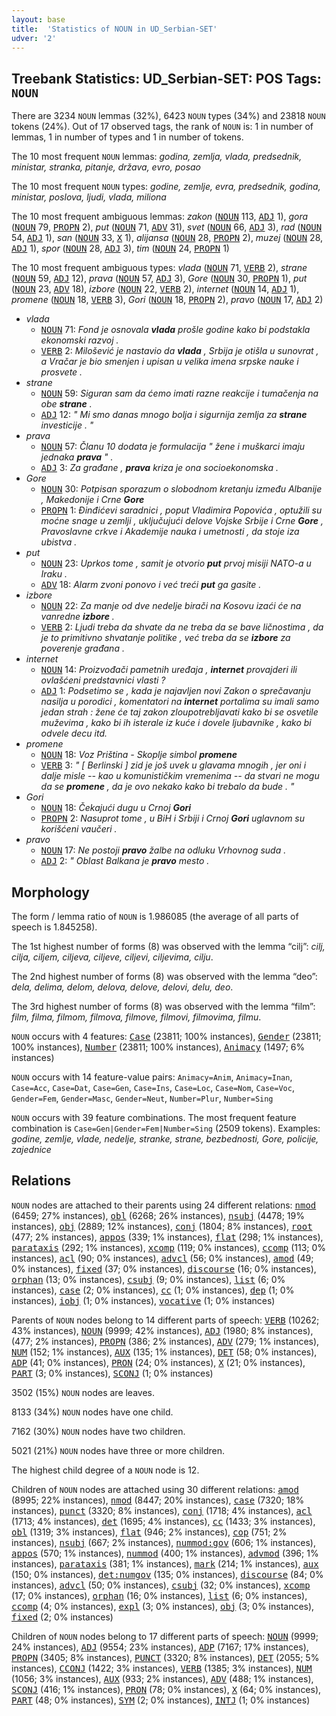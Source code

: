 ```yaml
---
layout: base
title:  'Statistics of NOUN in UD_Serbian-SET'
udver: '2'
---
```


## Treebank Statistics: UD_Serbian-SET: POS Tags: `NOUN`

There are 3234 `NOUN` lemmas (32%), 6423 `NOUN` types (34%) and 23818 `NOUN` tokens (24%).
Out of 17 observed tags, the rank of `NOUN` is: 1 in number of lemmas, 1 in number of types and 1 in number of tokens.

The 10 most frequent `NOUN` lemmas: <em>godina, zemlja, vlada, predsednik, ministar, stranka, pitanje, država, evro, posao</em>

The 10 most frequent `NOUN` types:  <em>godine, zemlje, evra, predsednik, godina, ministar, poslova, ljudi, vlada, miliona</em>

The 10 most frequent ambiguous lemmas: <em>zakon</em> (<tt><a href="sr_set-pos-NOUN.html">NOUN</a></tt> 113, <tt><a href="sr_set-pos-ADJ.html">ADJ</a></tt> 1), <em>gora</em> (<tt><a href="sr_set-pos-NOUN.html">NOUN</a></tt> 79, <tt><a href="sr_set-pos-PROPN.html">PROPN</a></tt> 2), <em>put</em> (<tt><a href="sr_set-pos-NOUN.html">NOUN</a></tt> 71, <tt><a href="sr_set-pos-ADV.html">ADV</a></tt> 31), <em>svet</em> (<tt><a href="sr_set-pos-NOUN.html">NOUN</a></tt> 66, <tt><a href="sr_set-pos-ADJ.html">ADJ</a></tt> 3), <em>rad</em> (<tt><a href="sr_set-pos-NOUN.html">NOUN</a></tt> 54, <tt><a href="sr_set-pos-ADJ.html">ADJ</a></tt> 1), <em>san</em> (<tt><a href="sr_set-pos-NOUN.html">NOUN</a></tt> 33, <tt><a href="sr_set-pos-X.html">X</a></tt> 1), <em>alijansa</em> (<tt><a href="sr_set-pos-NOUN.html">NOUN</a></tt> 28, <tt><a href="sr_set-pos-PROPN.html">PROPN</a></tt> 2), <em>muzej</em> (<tt><a href="sr_set-pos-NOUN.html">NOUN</a></tt> 28, <tt><a href="sr_set-pos-ADJ.html">ADJ</a></tt> 1), <em>spor</em> (<tt><a href="sr_set-pos-NOUN.html">NOUN</a></tt> 28, <tt><a href="sr_set-pos-ADJ.html">ADJ</a></tt> 3), <em>tim</em> (<tt><a href="sr_set-pos-NOUN.html">NOUN</a></tt> 24, <tt><a href="sr_set-pos-PROPN.html">PROPN</a></tt> 1)

The 10 most frequent ambiguous types:  <em>vlada</em> (<tt><a href="sr_set-pos-NOUN.html">NOUN</a></tt> 71, <tt><a href="sr_set-pos-VERB.html">VERB</a></tt> 2), <em>strane</em> (<tt><a href="sr_set-pos-NOUN.html">NOUN</a></tt> 59, <tt><a href="sr_set-pos-ADJ.html">ADJ</a></tt> 12), <em>prava</em> (<tt><a href="sr_set-pos-NOUN.html">NOUN</a></tt> 57, <tt><a href="sr_set-pos-ADJ.html">ADJ</a></tt> 3), <em>Gore</em> (<tt><a href="sr_set-pos-NOUN.html">NOUN</a></tt> 30, <tt><a href="sr_set-pos-PROPN.html">PROPN</a></tt> 1), <em>put</em> (<tt><a href="sr_set-pos-NOUN.html">NOUN</a></tt> 23, <tt><a href="sr_set-pos-ADV.html">ADV</a></tt> 18), <em>izbore</em> (<tt><a href="sr_set-pos-NOUN.html">NOUN</a></tt> 22, <tt><a href="sr_set-pos-VERB.html">VERB</a></tt> 2), <em>internet</em> (<tt><a href="sr_set-pos-NOUN.html">NOUN</a></tt> 14, <tt><a href="sr_set-pos-ADJ.html">ADJ</a></tt> 1), <em>promene</em> (<tt><a href="sr_set-pos-NOUN.html">NOUN</a></tt> 18, <tt><a href="sr_set-pos-VERB.html">VERB</a></tt> 3), <em>Gori</em> (<tt><a href="sr_set-pos-NOUN.html">NOUN</a></tt> 18, <tt><a href="sr_set-pos-PROPN.html">PROPN</a></tt> 2), <em>pravo</em> (<tt><a href="sr_set-pos-NOUN.html">NOUN</a></tt> 17, <tt><a href="sr_set-pos-ADJ.html">ADJ</a></tt> 2)


* <em>vlada</em>
  * <tt><a href="sr_set-pos-NOUN.html">NOUN</a></tt> 71: <em>Fond je osnovala <b>vlada</b> prošle godine kako bi podstakla ekonomski razvoj .</em>
  * <tt><a href="sr_set-pos-VERB.html">VERB</a></tt> 2: <em>Milošević je nastavio da <b>vlada</b> , Srbija je otišla u sunovrat , a Vračar je bio smenjen i upisan u velika imena srpske nauke i prosvete .</em>
* <em>strane</em>
  * <tt><a href="sr_set-pos-NOUN.html">NOUN</a></tt> 59: <em>Siguran sam da ćemo imati razne reakcije i tumačenja na obe <b>strane</b> .</em>
  * <tt><a href="sr_set-pos-ADJ.html">ADJ</a></tt> 12: <em>" Mi smo danas mnogo bolja i sigurnija zemlja za <b>strane</b> investicije . "</em>
* <em>prava</em>
  * <tt><a href="sr_set-pos-NOUN.html">NOUN</a></tt> 57: <em>Članu 10 dodata je formulacija " žene i muškarci imaju jednaka <b>prava</b> " .</em>
  * <tt><a href="sr_set-pos-ADJ.html">ADJ</a></tt> 3: <em>Za građane , <b>prava</b> kriza je ona socioekonomska .</em>
* <em>Gore</em>
  * <tt><a href="sr_set-pos-NOUN.html">NOUN</a></tt> 30: <em>Potpisan sporazum o slobodnom kretanju između Albanije , Makedonije i Crne <b>Gore</b></em>
  * <tt><a href="sr_set-pos-PROPN.html">PROPN</a></tt> 1: <em>Đinđićevi saradnici , poput Vladimira Popovića , optužili su moćne snage u zemlji , uključujući delove Vojske Srbije i Crne <b>Gore</b> , Pravoslavne crkve i Akademije nauka i umetnosti , da stoje iza ubistva .</em>
* <em>put</em>
  * <tt><a href="sr_set-pos-NOUN.html">NOUN</a></tt> 23: <em>Uprkos tome , samit je otvorio <b>put</b> prvoj misiji NATO-a u Iraku .</em>
  * <tt><a href="sr_set-pos-ADV.html">ADV</a></tt> 18: <em>Alarm zvoni ponovo i već treći <b>put</b> ga gasite .</em>
* <em>izbore</em>
  * <tt><a href="sr_set-pos-NOUN.html">NOUN</a></tt> 22: <em>Za manje od dve nedelje birači na Kosovu izaći će na vanredne <b>izbore</b> .</em>
  * <tt><a href="sr_set-pos-VERB.html">VERB</a></tt> 2: <em>Ljudi treba da shvate da ne treba da se bave ličnostima , da je to primitivno shvatanje politike , već treba da se <b>izbore</b> za poverenje građana .</em>
* <em>internet</em>
  * <tt><a href="sr_set-pos-NOUN.html">NOUN</a></tt> 14: <em>Proizvođači pametnih uređaja , <b>internet</b> provajderi ili ovlašćeni predstavnici vlasti ?</em>
  * <tt><a href="sr_set-pos-ADJ.html">ADJ</a></tt> 1: <em>Podsetimo se , kada je najavljen novi Zakon o sprečavanju nasilja u porodici , komentatori na <b>internet</b> portalima su imali samo jedan strah : žene će taj zakon zloupotrebljavati kako bi se osvetile muževima , kako bi ih isterale iz kuće i dovele ljubavnike , kako bi odvele decu itd.</em>
* <em>promene</em>
  * <tt><a href="sr_set-pos-NOUN.html">NOUN</a></tt> 18: <em>Voz Priština - Skoplje simbol <b>promene</b></em>
  * <tt><a href="sr_set-pos-VERB.html">VERB</a></tt> 3: <em>" [ Berlinski ] zid je još uvek u glavama mnogih , jer oni i dalje misle -- kao u komunističkim vremenima -- da stvari ne mogu da se <b>promene</b> , da je ovo nekako kako bi trebalo da bude . "</em>
* <em>Gori</em>
  * <tt><a href="sr_set-pos-NOUN.html">NOUN</a></tt> 18: <em>Čekajući dugu u Crnoj <b>Gori</b></em>
  * <tt><a href="sr_set-pos-PROPN.html">PROPN</a></tt> 2: <em>Nasuprot tome , u BiH i Srbiji i Crnoj <b>Gori</b> uglavnom su korišćeni vaučeri .</em>
* <em>pravo</em>
  * <tt><a href="sr_set-pos-NOUN.html">NOUN</a></tt> 17: <em>Ne postoji <b>pravo</b> žalbe na odluku Vrhovnog suda .</em>
  * <tt><a href="sr_set-pos-ADJ.html">ADJ</a></tt> 2: <em>" Oblast Balkana je <b>pravo</b> mesto .</em>

## Morphology

The form / lemma ratio of `NOUN` is 1.986085 (the average of all parts of speech is 1.845258).

The 1st highest number of forms (8) was observed with the lemma “cilj”: <em>cilj, cilja, ciljem, ciljeva, ciljeve, ciljevi, ciljevima, cilju</em>.

The 2nd highest number of forms (8) was observed with the lemma “deo”: <em>dela, delima, delom, delova, delove, delovi, delu, deo</em>.

The 3rd highest number of forms (8) was observed with the lemma “film”: <em>film, filma, filmom, filmova, filmove, filmovi, filmovima, filmu</em>.

`NOUN` occurs with 4 features: <tt><a href="sr_set-feat-Case.html">Case</a></tt> (23811; 100% instances), <tt><a href="sr_set-feat-Gender.html">Gender</a></tt> (23811; 100% instances), <tt><a href="sr_set-feat-Number.html">Number</a></tt> (23811; 100% instances), <tt><a href="sr_set-feat-Animacy.html">Animacy</a></tt> (1497; 6% instances)

`NOUN` occurs with 14 feature-value pairs: `Animacy=Anim`, `Animacy=Inan`, `Case=Acc`, `Case=Dat`, `Case=Gen`, `Case=Ins`, `Case=Loc`, `Case=Nom`, `Case=Voc`, `Gender=Fem`, `Gender=Masc`, `Gender=Neut`, `Number=Plur`, `Number=Sing`

`NOUN` occurs with 39 feature combinations.
The most frequent feature combination is `Case=Gen|Gender=Fem|Number=Sing` (2509 tokens).
Examples: <em>godine, zemlje, vlade, nedelje, stranke, strane, bezbednosti, Gore, policije, zajednice</em>


## Relations

`NOUN` nodes are attached to their parents using 24 different relations: <tt><a href="sr_set-dep-nmod.html">nmod</a></tt> (6459; 27% instances), <tt><a href="sr_set-dep-obl.html">obl</a></tt> (6268; 26% instances), <tt><a href="sr_set-dep-nsubj.html">nsubj</a></tt> (4478; 19% instances), <tt><a href="sr_set-dep-obj.html">obj</a></tt> (2889; 12% instances), <tt><a href="sr_set-dep-conj.html">conj</a></tt> (1804; 8% instances), <tt><a href="sr_set-dep-root.html">root</a></tt> (477; 2% instances), <tt><a href="sr_set-dep-appos.html">appos</a></tt> (339; 1% instances), <tt><a href="sr_set-dep-flat.html">flat</a></tt> (298; 1% instances), <tt><a href="sr_set-dep-parataxis.html">parataxis</a></tt> (292; 1% instances), <tt><a href="sr_set-dep-xcomp.html">xcomp</a></tt> (119; 0% instances), <tt><a href="sr_set-dep-ccomp.html">ccomp</a></tt> (113; 0% instances), <tt><a href="sr_set-dep-acl.html">acl</a></tt> (90; 0% instances), <tt><a href="sr_set-dep-advcl.html">advcl</a></tt> (56; 0% instances), <tt><a href="sr_set-dep-amod.html">amod</a></tt> (49; 0% instances), <tt><a href="sr_set-dep-fixed.html">fixed</a></tt> (37; 0% instances), <tt><a href="sr_set-dep-discourse.html">discourse</a></tt> (16; 0% instances), <tt><a href="sr_set-dep-orphan.html">orphan</a></tt> (13; 0% instances), <tt><a href="sr_set-dep-csubj.html">csubj</a></tt> (9; 0% instances), <tt><a href="sr_set-dep-list.html">list</a></tt> (6; 0% instances), <tt><a href="sr_set-dep-case.html">case</a></tt> (2; 0% instances), <tt><a href="sr_set-dep-cc.html">cc</a></tt> (1; 0% instances), <tt><a href="sr_set-dep-dep.html">dep</a></tt> (1; 0% instances), <tt><a href="sr_set-dep-iobj.html">iobj</a></tt> (1; 0% instances), <tt><a href="sr_set-dep-vocative.html">vocative</a></tt> (1; 0% instances)

Parents of `NOUN` nodes belong to 14 different parts of speech: <tt><a href="sr_set-pos-VERB.html">VERB</a></tt> (10262; 43% instances), <tt><a href="sr_set-pos-NOUN.html">NOUN</a></tt> (9999; 42% instances), <tt><a href="sr_set-pos-ADJ.html">ADJ</a></tt> (1980; 8% instances),  (477; 2% instances), <tt><a href="sr_set-pos-PROPN.html">PROPN</a></tt> (386; 2% instances), <tt><a href="sr_set-pos-ADV.html">ADV</a></tt> (279; 1% instances), <tt><a href="sr_set-pos-NUM.html">NUM</a></tt> (152; 1% instances), <tt><a href="sr_set-pos-AUX.html">AUX</a></tt> (135; 1% instances), <tt><a href="sr_set-pos-DET.html">DET</a></tt> (58; 0% instances), <tt><a href="sr_set-pos-ADP.html">ADP</a></tt> (41; 0% instances), <tt><a href="sr_set-pos-PRON.html">PRON</a></tt> (24; 0% instances), <tt><a href="sr_set-pos-X.html">X</a></tt> (21; 0% instances), <tt><a href="sr_set-pos-PART.html">PART</a></tt> (3; 0% instances), <tt><a href="sr_set-pos-SCONJ.html">SCONJ</a></tt> (1; 0% instances)

3502 (15%) `NOUN` nodes are leaves.

8133 (34%) `NOUN` nodes have one child.

7162 (30%) `NOUN` nodes have two children.

5021 (21%) `NOUN` nodes have three or more children.

The highest child degree of a `NOUN` node is 12.

Children of `NOUN` nodes are attached using 30 different relations: <tt><a href="sr_set-dep-amod.html">amod</a></tt> (8995; 22% instances), <tt><a href="sr_set-dep-nmod.html">nmod</a></tt> (8447; 20% instances), <tt><a href="sr_set-dep-case.html">case</a></tt> (7320; 18% instances), <tt><a href="sr_set-dep-punct.html">punct</a></tt> (3320; 8% instances), <tt><a href="sr_set-dep-conj.html">conj</a></tt> (1718; 4% instances), <tt><a href="sr_set-dep-acl.html">acl</a></tt> (1713; 4% instances), <tt><a href="sr_set-dep-det.html">det</a></tt> (1695; 4% instances), <tt><a href="sr_set-dep-cc.html">cc</a></tt> (1433; 3% instances), <tt><a href="sr_set-dep-obl.html">obl</a></tt> (1319; 3% instances), <tt><a href="sr_set-dep-flat.html">flat</a></tt> (946; 2% instances), <tt><a href="sr_set-dep-cop.html">cop</a></tt> (751; 2% instances), <tt><a href="sr_set-dep-nsubj.html">nsubj</a></tt> (667; 2% instances), <tt><a href="sr_set-dep-nummod-gov.html">nummod:gov</a></tt> (606; 1% instances), <tt><a href="sr_set-dep-appos.html">appos</a></tt> (570; 1% instances), <tt><a href="sr_set-dep-nummod.html">nummod</a></tt> (400; 1% instances), <tt><a href="sr_set-dep-advmod.html">advmod</a></tt> (396; 1% instances), <tt><a href="sr_set-dep-parataxis.html">parataxis</a></tt> (381; 1% instances), <tt><a href="sr_set-dep-mark.html">mark</a></tt> (214; 1% instances), <tt><a href="sr_set-dep-aux.html">aux</a></tt> (150; 0% instances), <tt><a href="sr_set-dep-det-numgov.html">det:numgov</a></tt> (135; 0% instances), <tt><a href="sr_set-dep-discourse.html">discourse</a></tt> (84; 0% instances), <tt><a href="sr_set-dep-advcl.html">advcl</a></tt> (50; 0% instances), <tt><a href="sr_set-dep-csubj.html">csubj</a></tt> (32; 0% instances), <tt><a href="sr_set-dep-xcomp.html">xcomp</a></tt> (17; 0% instances), <tt><a href="sr_set-dep-orphan.html">orphan</a></tt> (16; 0% instances), <tt><a href="sr_set-dep-list.html">list</a></tt> (6; 0% instances), <tt><a href="sr_set-dep-ccomp.html">ccomp</a></tt> (4; 0% instances), <tt><a href="sr_set-dep-expl.html">expl</a></tt> (3; 0% instances), <tt><a href="sr_set-dep-obj.html">obj</a></tt> (3; 0% instances), <tt><a href="sr_set-dep-fixed.html">fixed</a></tt> (2; 0% instances)

Children of `NOUN` nodes belong to 17 different parts of speech: <tt><a href="sr_set-pos-NOUN.html">NOUN</a></tt> (9999; 24% instances), <tt><a href="sr_set-pos-ADJ.html">ADJ</a></tt> (9554; 23% instances), <tt><a href="sr_set-pos-ADP.html">ADP</a></tt> (7167; 17% instances), <tt><a href="sr_set-pos-PROPN.html">PROPN</a></tt> (3405; 8% instances), <tt><a href="sr_set-pos-PUNCT.html">PUNCT</a></tt> (3320; 8% instances), <tt><a href="sr_set-pos-DET.html">DET</a></tt> (2055; 5% instances), <tt><a href="sr_set-pos-CCONJ.html">CCONJ</a></tt> (1422; 3% instances), <tt><a href="sr_set-pos-VERB.html">VERB</a></tt> (1385; 3% instances), <tt><a href="sr_set-pos-NUM.html">NUM</a></tt> (1056; 3% instances), <tt><a href="sr_set-pos-AUX.html">AUX</a></tt> (933; 2% instances), <tt><a href="sr_set-pos-ADV.html">ADV</a></tt> (488; 1% instances), <tt><a href="sr_set-pos-SCONJ.html">SCONJ</a></tt> (416; 1% instances), <tt><a href="sr_set-pos-PRON.html">PRON</a></tt> (78; 0% instances), <tt><a href="sr_set-pos-X.html">X</a></tt> (64; 0% instances), <tt><a href="sr_set-pos-PART.html">PART</a></tt> (48; 0% instances), <tt><a href="sr_set-pos-SYM.html">SYM</a></tt> (2; 0% instances), <tt><a href="sr_set-pos-INTJ.html">INTJ</a></tt> (1; 0% instances)

